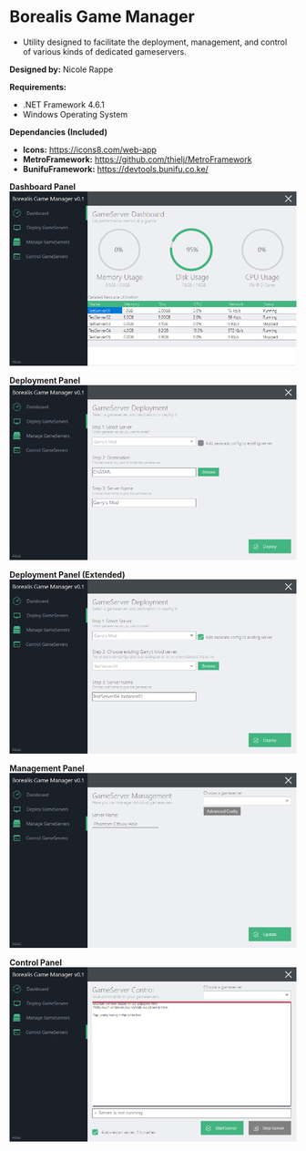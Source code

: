 # Borealis Game Manager #
* Utility designed to facilitate the deployment, management, and control of various kinds of dedicated gameservers.

**Designed by:** Nicole Rappe

**Requirements:**
* .NET Framework 4.6.1
* Windows Operating System

**Dependancies (Included)**
* **Icons:** https://icons8.com/web-app
* **MetroFramework:** https://github.com/thielj/MetroFramework
* **BunifuFramework:** https://devtools.bunifu.co.ke/

**Dashboard Panel**
![ScreenShot](Screenshots/Screenshot01.png)

**Deployment Panel**
![ScreenShot](Screenshots/Screenshot02.png)

**Deployment Panel (Extended)**
![ScreenShot](Screenshots/Screenshot03.png)

**Management Panel**
![ScreenShot](Screenshots/Screenshot04.png)

**Control Panel**
![ScreenShot](Screenshots/Screenshot05.png)
